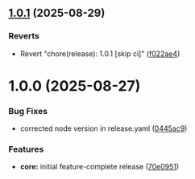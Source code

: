 ## [1.0.1](https://github.com/spacemonkeyrocks/tab-search-mobile-obsidian-plugin/compare/1.0.0...1.0.1) (2025-08-29)


### Reverts

* Revert "chore(release): 1.0.1 [skip ci]" ([f022ae4](https://github.com/spacemonkeyrocks/tab-search-mobile-obsidian-plugin/commit/f022ae4bb6c9c1d2b9982e7fd594fcc5ee223151))

# 1.0.0 (2025-08-27)


### Bug Fixes

* corrected node version in release.yaml ([0445ac9](https://github.com/spacemonkeyrocks/tab-search-mobile-obsidian-plugin/commit/0445ac91bc06609917605ab7a8367cb48a955865))


### Features

* **core:** initial feature-complete release ([70e0951](https://github.com/spacemonkeyrocks/tab-search-mobile-obsidian-plugin/commit/70e095123fd5a9cee7d895b9227e94a0dd015709))

